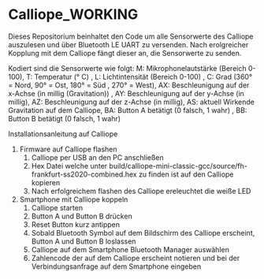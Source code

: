 # Calliope_WORKING
Dieses Repositorium beinhaltet den Code um alle Sensorwerte des Calliope auszulesen und über Bluetooth LE UART zu versenden. 
Nach erolgreicher Kopplung mit dem Calliope fängt dieser an, die Sensorwerte zu senden.

Kodiert sind die Sensorwerte wie folgt:
M: Mikrophonelautstärke (Bereich 0-100), T: Temperatur (° C) , L: Lichtintensität (Bereich 0-100) , C: Grad (360° = Nord, 90° = Ost, 180° = Süd , 270° = West), AX: Beschleunigung auf der x-Achse (in millig (Gravitation)) , AY: Beschleunigung auf der y-Achse (in millig), AZ: Beschleunigung auf der z-Achse (in millig), AS: aktuell Wirkende Gravitation auf dem Calliope, BA: Button A betätigt (0 falsch, 1 wahr) , BB: Button B betätigt (0 falsch, 1 wahr)

   
Installationsanleitung auf Calliope
1. Firmware auf Calliope flashen
   1. Calliope per USB an den PC anschließen
   1. Hex Datei welche unter build/calliope-mini-classic-gcc/source/fh-frankfurt-ss2020-combined.hex zu finden ist auf den Calliope kopieren
   1. Nach erfolgreichem flashen des Calliope ereleuchtet die weiße LED
1. Smartphone mit Calliope koppeln
   1. Calliope starten
   1. Button A und Button B drücken
   1. Reset Button kurz antippen
   1. Sobald Bluetooth Symbol auf dem Bildschirm des Calliope erscheint, Button A und Button B loslassen
   1. Calliope auf dem Smartphone Bluetooth Manager auswählen
   1. Zahlencode der auf dem Calliope erscheint notieren und bei der Verbindungsanfrage auf dem Smartphone eingeben
   
 

